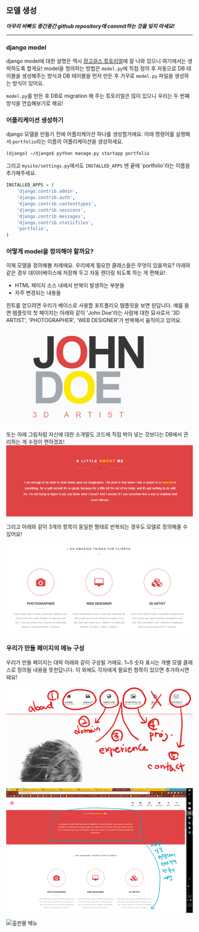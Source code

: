 ## 모델 생성

***아무리 바빠도 중간중간 github repository에 commit하는 것을 잊지 마세요!***

-----

### django model
django model에 대한 설명은 역시 [장고걸스 튜토리얼](https://tutorial.djangogirls.org/ko/django_models/)에 
잘 나와 있으니 여기에서는 생략하도록 할게요!
model을 정의하는 방법은 `model.py`에 직접 정의 후 자동으로 DB 테이블을 생성해주는 방식과
DB 테이블을 먼저 만든 후 거꾸로 `model.py` 파일을 생성하는 방식이 있어요.

`model.py`를 만든 후 DB로 migration 해 주는 튜토리얼은 많이 있으니
우리는 두 번쨰 방식을 연습해보기로 해요!


### 어플리케이션 생성하기
django 모델을 만들기 전에 어플리케이션 하나를 생성할거에요.
아래 명령어를 실행해서 `portfolio`라는 이름의 어플리케이션을 생성하세요.
```bash
(django) ~/django$ python manage.py startapp portfolio
```

그리고 `mysite/settings.py`에서도 `INSTALLED_APPS` 맨 끝에
'portfolio'라는 이름을 추가해주세요.
```python
INSTALLED_APPS = (
    'django.contrib.admin',
    'django.contrib.auth',
    'django.contrib.contenttypes',
    'django.contrib.sessions',
    'django.contrib.messages',
    'django.contrib.staticfiles',
    'portfolio',
)
```


### 어떻게 model을 정의해야 할까요?
이제 모델을 정의해볼 차례에요. 우리에게 필요한 클래스들은 무엇이 있을까요?
아래와 같은 경우 데이터베이스에 저장해 두고 자동 렌더링 되도록 하는 게 편해요!
- HTML 페이지 소스 내에서 반복이 발생하는 부분들
- 자주 변경되는 내용들

힌트를 얻으려면 우리가 베이스로 사용할 포트폴리오 템플릿을 보면 된답니다.
예를 들면 템플릿의 첫 페이지는 아래와 같이 'John Doe'라는 사람에 대한 묘사로서 
'3D ARTIST', 'PHOTOGRAPHER', 'WEB DESIGNER'가 반복해서 움직이고 있어요.

![HOME](img/4.gif)


또는 아래 그림처럼 자신에 대한 소개말도 코드에 직접 박아 넣는 것보다는 DB에서 관리하는 게 수정이 편하겠죠!
![ABOUT](img/2.PNG)


그리고 아래와 같이 3개의 항목이 동일한 형태로 반복되는 경우도 모델로 정의해줄 수 있어요!

![SERVICE](img/5.PNG)



### 우리가 만들 페이지의 메뉴 구성
우리가 만들 페이지는 대략 아래와 같이 구성될 거에요.
1~5 숫자 표시는 개별 모델 클래스로 정의될 내용을 뜻한답니다.
이 외에도 각자에게 필요한 항목이 있으면 추가하시면 돼요!

![메뉴 탭 구성](img/6.png)

![학력, 경력 메뉴](img/7.png)

![출판물 메뉴](img/8.png)
